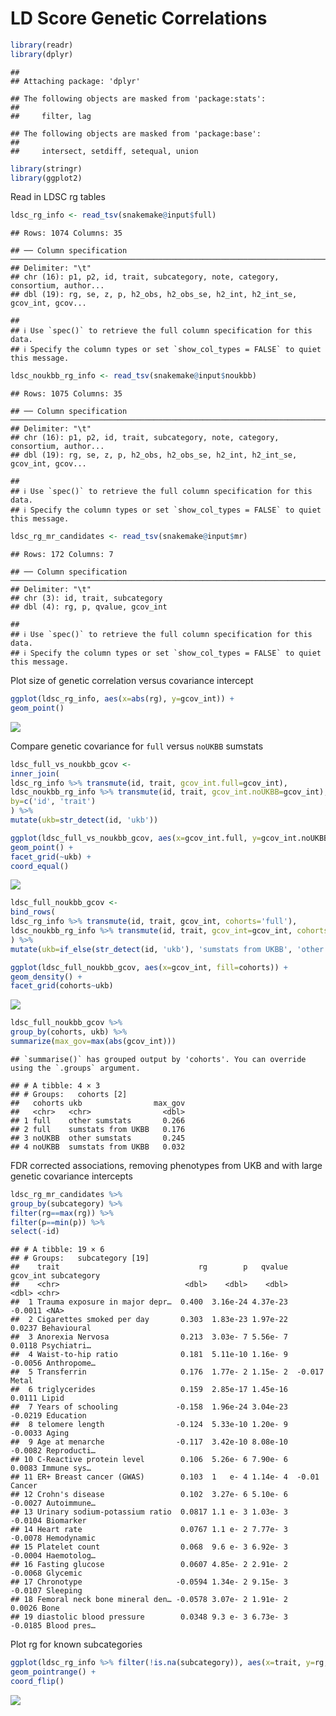 LD Score Genetic Correlations
================

``` r
library(readr)
library(dplyr)
```

    ## 
    ## Attaching package: 'dplyr'

    ## The following objects are masked from 'package:stats':
    ## 
    ##     filter, lag

    ## The following objects are masked from 'package:base':
    ## 
    ##     intersect, setdiff, setequal, union

``` r
library(stringr)
library(ggplot2)
```

Read in LDSC rg tables

``` r
ldsc_rg_info <- read_tsv(snakemake@input$full)
```

    ## Rows: 1074 Columns: 35

    ## ── Column specification ─────────────────────────────────────────────────────────────────────────
    ## Delimiter: "\t"
    ## chr (16): p1, p2, id, trait, subcategory, note, category, consortium, author...
    ## dbl (19): rg, se, z, p, h2_obs, h2_obs_se, h2_int, h2_int_se, gcov_int, gcov...

    ## 
    ## ℹ Use `spec()` to retrieve the full column specification for this data.
    ## ℹ Specify the column types or set `show_col_types = FALSE` to quiet this message.

``` r
ldsc_noukbb_rg_info <- read_tsv(snakemake@input$noukbb)
```

    ## Rows: 1075 Columns: 35

    ## ── Column specification ─────────────────────────────────────────────────────────────────────────
    ## Delimiter: "\t"
    ## chr (16): p1, p2, id, trait, subcategory, note, category, consortium, author...
    ## dbl (19): rg, se, z, p, h2_obs, h2_obs_se, h2_int, h2_int_se, gcov_int, gcov...

    ## 
    ## ℹ Use `spec()` to retrieve the full column specification for this data.
    ## ℹ Specify the column types or set `show_col_types = FALSE` to quiet this message.

``` r
ldsc_rg_mr_candidates <- read_tsv(snakemake@input$mr)
```

    ## Rows: 172 Columns: 7

    ## ── Column specification ─────────────────────────────────────────────────────────────────────────
    ## Delimiter: "\t"
    ## chr (3): id, trait, subcategory
    ## dbl (4): rg, p, qvalue, gcov_int

    ## 
    ## ℹ Use `spec()` to retrieve the full column specification for this data.
    ## ℹ Specify the column types or set `show_col_types = FALSE` to quiet this message.

Plot size of genetic correlation versus covariance intercept

``` r
ggplot(ldsc_rg_info, aes(x=abs(rg), y=gcov_int)) +
geom_point()
```

![](/gpfs/igmmfs01/eddie/GenScotDepression/madams23/projects/mdd-meta/docs/ldsc_files/figure-gfm/ldsc_rg_gcov-1.png)<!-- -->

Compare genetic covariance for `full` versus `noUKBB` sumstats

``` r
ldsc_full_vs_noukbb_gcov <-
inner_join(
ldsc_rg_info %>% transmute(id, trait, gcov_int.full=gcov_int),
ldsc_noukbb_rg_info %>% transmute(id, trait, gcov_int.noUKBB=gcov_int),
by=c('id', 'trait')
) %>%
mutate(ukb=str_detect(id, 'ukb'))

ggplot(ldsc_full_vs_noukbb_gcov, aes(x=gcov_int.full, y=gcov_int.noUKBB, colour=ukb)) +
geom_point() + 
facet_grid(~ukb) +
coord_equal()
```

![](/gpfs/igmmfs01/eddie/GenScotDepression/madams23/projects/mdd-meta/docs/ldsc_files/figure-gfm/ldsc_noukbb_gcov_point-1.png)<!-- -->

``` r
ldsc_full_noukbb_gcov <-
bind_rows(
ldsc_rg_info %>% transmute(id, trait, gcov_int, cohorts='full'),
ldsc_noukbb_rg_info %>% transmute(id, trait, gcov_int=gcov_int, cohorts='noUKBB')
) %>%
mutate(ukb=if_else(str_detect(id, 'ukb'), 'sumstats from UKBB', 'other sumstats'))

ggplot(ldsc_full_noukbb_gcov, aes(x=gcov_int, fill=cohorts)) +
geom_density() +
facet_grid(cohorts~ukb)
```

![](/gpfs/igmmfs01/eddie/GenScotDepression/madams23/projects/mdd-meta/docs/ldsc_files/figure-gfm/ldsc_noukbb_gcov_hist-1.png)<!-- -->

``` r
ldsc_full_noukbb_gcov %>%
group_by(cohorts, ukb) %>%
summarize(max_gov=max(abs(gcov_int)))
```

    ## `summarise()` has grouped output by 'cohorts'. You can override using the `.groups` argument.

    ## # A tibble: 4 × 3
    ## # Groups:   cohorts [2]
    ##   cohorts ukb                max_gov
    ##   <chr>   <chr>                <dbl>
    ## 1 full    other sumstats       0.266
    ## 2 full    sumstats from UKBB   0.176
    ## 3 noUKBB  other sumstats       0.245
    ## 4 noUKBB  sumstats from UKBB   0.032

FDR corrected associations, removing phenotypes from UKB and with large
genetic covariance intercepts

``` r
ldsc_rg_mr_candidates %>%
group_by(subcategory) %>%
filter(rg==max(rg)) %>%
filter(p==min(p)) %>%
select(-id)
```

    ## # A tibble: 19 × 6
    ## # Groups:   subcategory [19]
    ##    trait                               rg        p   qvalue gcov_int subcategory
    ##    <chr>                            <dbl>    <dbl>    <dbl>    <dbl> <chr>      
    ##  1 Trauma exposure in major depr…  0.400  3.16e-24 4.37e-23  -0.0011 <NA>       
    ##  2 Cigarettes smoked per day       0.303  1.83e-23 1.97e-22   0.0237 Behavioural
    ##  3 Anorexia Nervosa                0.213  3.03e- 7 5.56e- 7   0.0118 Psychiatri…
    ##  4 Waist-to-hip ratio              0.181  5.11e-10 1.16e- 9  -0.0056 Anthropome…
    ##  5 Transferrin                     0.176  1.77e- 2 1.15e- 2  -0.017  Metal      
    ##  6 triglycerides                   0.159  2.85e-17 1.45e-16   0.0111 Lipid      
    ##  7 Years of schooling             -0.158  1.96e-24 3.04e-23  -0.0219 Education  
    ##  8 telomere length                -0.124  5.33e-10 1.20e- 9  -0.0033 Aging      
    ##  9 Age at menarche                -0.117  3.42e-10 8.08e-10  -0.0082 Reproducti…
    ## 10 C-Reactive protein level        0.106  5.26e- 6 7.90e- 6   0.0083 Immune sys…
    ## 11 ER+ Breast cancer (GWAS)        0.103  1   e- 4 1.14e- 4  -0.01   Cancer     
    ## 12 Crohn's disease                 0.102  3.27e- 6 5.10e- 6  -0.0027 Autoimmune…
    ## 13 Urinary sodium-potassium ratio  0.0817 1.1 e- 3 1.03e- 3  -0.0104 Biomarker  
    ## 14 Heart rate                      0.0767 1.1 e- 2 7.77e- 3  -0.0078 Hemodynamic
    ## 15 Platelet count                  0.068  9.6 e- 3 6.92e- 3  -0.0004 Haemotolog…
    ## 16 Fasting glucose                 0.0607 4.85e- 2 2.91e- 2  -0.0068 Glycemic   
    ## 17 Chronotype                     -0.0594 1.34e- 2 9.15e- 3  -0.0107 Sleeping   
    ## 18 Femoral neck bone mineral den… -0.0578 3.07e- 2 1.91e- 2   0.0026 Bone       
    ## 19 diastolic blood pressure        0.0348 9.3 e- 3 6.73e- 3  -0.0185 Blood pres…

Plot rg for known subcategories

``` r
ggplot(ldsc_rg_info %>% filter(!is.na(subcategory)), aes(x=trait, y=rg, ymin=rg+se*qnorm(0.025), ymax=rg+se*qnorm(0.975))) +
geom_pointrange() +
coord_flip()
```

![](/gpfs/igmmfs01/eddie/GenScotDepression/madams23/projects/mdd-meta/docs/ldsc_files/figure-gfm/unnamed-chunk-5-1.png)<!-- -->

